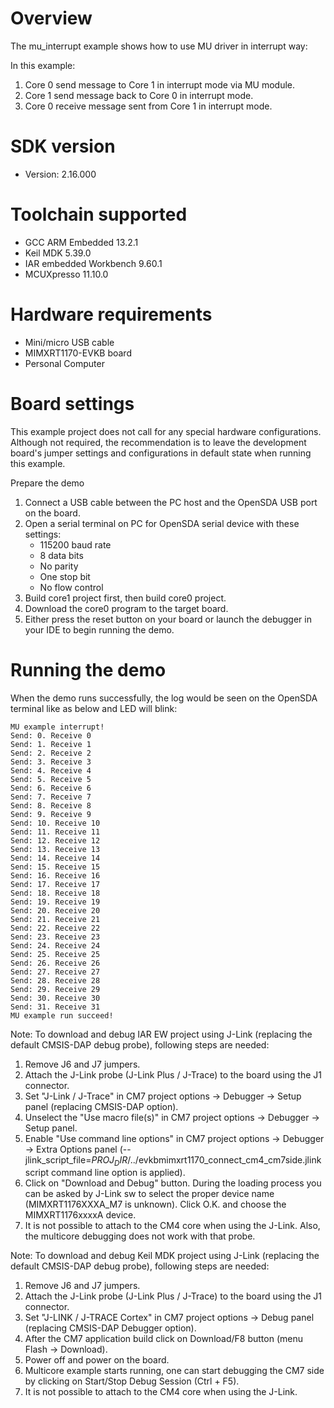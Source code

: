 Overview
========
The mu_interrupt example shows how to use MU driver in interrupt way:

In this example:
1. Core 0 send message to Core 1 in interrupt mode via MU module.
2. Core 1 send message back to Core 0 in interrupt mode.
3. Core 0 receive message sent from Core 1 in interrupt mode.

SDK version
===========
- Version: 2.16.000

Toolchain supported
===================
- GCC ARM Embedded  13.2.1
- Keil MDK  5.39.0
- IAR embedded Workbench  9.60.1
- MCUXpresso  11.10.0

Hardware requirements
=====================
- Mini/micro USB cable
- MIMXRT1170-EVKB board
- Personal Computer

Board settings
==============
This example project does not call for any special hardware configurations.
Although not required, the recommendation is to leave the development board's jumper settings
and configurations in default state when running this example.

Prepare the demo
1.  Connect a USB cable between the PC host and the OpenSDA USB port on the board.
2.  Open a serial terminal on PC for OpenSDA serial device with these settings:
    - 115200 baud rate
    - 8 data bits
    - No parity
    - One stop bit
    - No flow control
3.  Build core1 project first, then build core0 project.
4.  Download the core0 program to the target board.
5.  Either press the reset button on your board or launch the debugger in your IDE to begin running the demo.

Running the demo
================
When the demo runs successfully, the log would be seen on the OpenSDA terminal like as below and LED will blink:

~~~~~~~~~~~~~~~~~~~~~
MU example interrupt!
Send: 0. Receive 0
Send: 1. Receive 1
Send: 2. Receive 2
Send: 3. Receive 3
Send: 4. Receive 4
Send: 5. Receive 5
Send: 6. Receive 6
Send: 7. Receive 7
Send: 8. Receive 8
Send: 9. Receive 9
Send: 10. Receive 10
Send: 11. Receive 11
Send: 12. Receive 12
Send: 13. Receive 13
Send: 14. Receive 14
Send: 15. Receive 15
Send: 16. Receive 16
Send: 17. Receive 17
Send: 18. Receive 18
Send: 19. Receive 19
Send: 20. Receive 20
Send: 21. Receive 21
Send: 22. Receive 22
Send: 23. Receive 23
Send: 24. Receive 24
Send: 25. Receive 25
Send: 26. Receive 26
Send: 27. Receive 27
Send: 28. Receive 28
Send: 29. Receive 29
Send: 30. Receive 30
Send: 31. Receive 31
MU example run succeed!
~~~~~~~~~~~~~~~~~~~~~

Note:
To download and debug IAR EW project using J-Link (replacing the default CMSIS-DAP debug probe), following steps are needed:
1. Remove J6 and J7 jumpers.
2. Attach the J-Link probe (J-Link Plus / J-Trace) to the board using the J1 connector.
3. Set "J-Link / J-Trace" in CM7 project options -> Debugger -> Setup panel (replacing CMSIS-DAP option).
4. Unselect the "Use macro file(s)" in CM7 project options -> Debugger -> Setup panel.
5. Enable "Use command line options" in CM7 project options -> Debugger -> Extra Options panel 
   (--jlink_script_file=$PROJ_DIR$/../evkbmimxrt1170_connect_cm4_cm7side.jlinkscript command line option is applied).
5. Click on "Download and Debug" button. During the loading process you can be asked by J-Link sw
   to select the proper device name (MIMXRT1176XXXA_M7 is unknown). Click O.K. and choose the MIMXRT1176xxxxA device.
6. It is not possible to attach to the CM4 core when using the J-Link. Also, the multicore debugging does not work with that probe.

Note:
To download and debug Keil MDK project using J-Link (replacing the default CMSIS-DAP debug probe), following steps are needed:
1. Remove J6 and J7 jumpers.
2. Attach the J-Link probe (J-Link Plus / J-Trace) to the board using the J1 connector.
3. Set "J-LINK / J-TRACE Cortex" in CM7 project options -> Debug panel (replacing CMSIS-DAP Debugger option).
4. After the CM7 application build click on Download/F8 button (menu Flash -> Download).
5. Power off and power on the board.
6. Multicore example starts running, one can start debugging the CM7 side by clicking on Start/Stop Debug Session (Ctrl + F5). 
7. It is not possible to attach to the CM4 core when using the J-Link.

